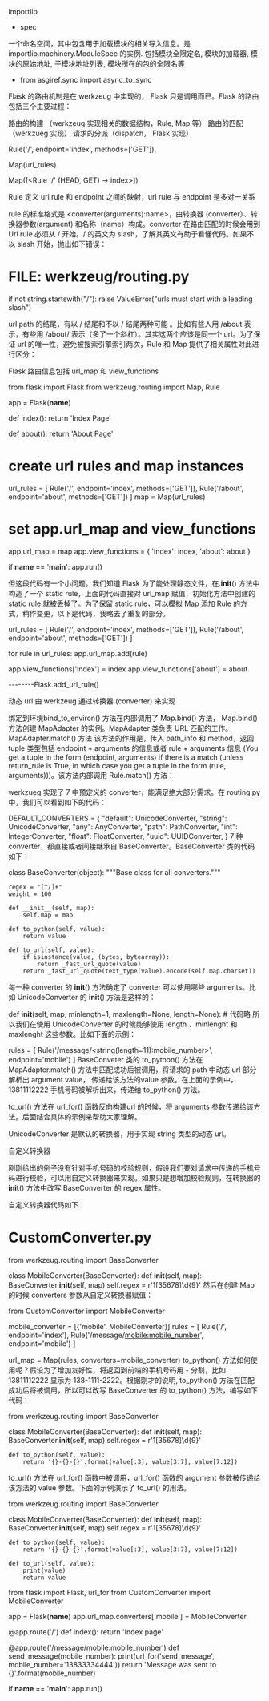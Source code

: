 importlib
* spec

一个命名空间，其中包含用于加载模块的相关导入信息。是 importlib.machinery.ModuleSpec 的实例.
包括模块全限定名, 模块的加载器, 模块的原始地址, 子模块地址列表, 模块所在的包的全限名等


* from asgiref.sync import async_to_sync

Flask 的路由机制是在 werkzeug 中实现的， Flask 只是调用而已。Flask 的路由包括三个主要过程：

路由的构建 （werkzeug 实现相关的数据结构，Rule, Map 等）
路由的匹配 （werkzueg 实现）
请求的分派（dispatch， Flask 实现）


Rule('/', endpoint='index', methods=['GET']),

Map(url_rules)

Map([<Rule '/' (HEAD, GET) -> index>])

Rule 定义 url rule 和 endpoint 之间的映射，url rule 与 endpoint 是多对一关系

rule 的标准格式是 <converter(arguments):name>，由转换器 (converter）、转换器参数(argument) 和名称（name）构成。converter 在路由匹配的时候会用到
Url rule 必须从 / 开始。/ 的英文为 slash，了解其英文有助于看懂代码。如果不以 slash 开始，抛出如下错误：

# FILE: werkzeug/routing.py
if not string.startswith("/"):
    raise ValueError("urls must start with a leading slash")

url path 的结尾，有以 / 结尾和不以 / 结尾两种可能 。比如有些人用 /about 表示，有些用 /about/ 表示（多了一个斜杠）。其实这两个应该是同一个 url。为了保证 url 的唯一性，避免被搜索引擎索引两次，Rule 和 Map 提供了相关属性对此进行区分：


Flask 路由信息包括 url_map 和 view_functions

from flask import Flask
from werkzeug.routing import Map, Rule

app = Flask(__name__)

def index():
    return 'Index Page'

def about():
    return 'About Page'

# create url rules and map instances
url_rules = [
    Rule('/', endpoint='index', methods=['GET']),
    Rule('/about', endpoint='about', methods=['GET'])
]
map = Map(url_rules)

# set app.url_map and view_functions
app.url_map = map
app.view_functions = {
    'index': index,
    'about': about
}

if __name__ == '__main__':
    app.run()

但这段代码有一个小问题。我们知道 Flask 为了能处理静态文件，在.__init__() 方法中构造了一个 static rule，上面的代码直接对 url_map 赋值，初始化方法中创建的 static rule 就被丢掉了。为了保留 static rule，可以模拟 Map 添加 Rule 的方式，稍作变更，以下是代码，我略去了重复的部分。

url_rules = [
    Rule('/', endpoint='index', methods=['GET']),
    Rule('/about', endpoint='about', methods=['GET'])
]

for rule in url_rules:
    app.url_map.add(rule)

app.view_functions['index'] = index
app.view_functions['about'] = about

--------Flask.add_url_rule()


动态 url 由 werkzeug 通过转换器 (converter) 来实现

绑定到环境bind_to_environ() 方法在内部调用了 Map.bind() 方法， Map.bind() 方法创建 MapAdapter 的实例。MapAdapter 类负责 URL 匹配的工作。
MapAdapter.match() 方法
该方法的作用是，传入 path_info 和 method，返回 tuple 类型包括 endpoint + arguments 的信息或者 rule + arguments 信息 (You get a tuple in the form (endpoint, arguments) if there is a match (unless return_rule is True, in which case you get a tuple in the form (rule, arguments)))。该方法内部调用 Rule.match() 方法：

werkzueg 实现了 7 中预定义的 converter，能满足绝大部分需求。在 routing.py 中，我们可以看到如下的代码：

DEFAULT_CONVERTERS = {
    "default": UnicodeConverter,
    "string": UnicodeConverter,
    "any": AnyConverter,
    "path": PathConverter,
    "int": IntegerConverter,
    "float": FloatConverter,
    "uuid": UUIDConverter,
}
7 种 converter，都直接或者间接继承自 BaseConverter。BaseConverter 类的代码如下：

class BaseConverter(object):
    """Base class for all converters."""

    regex = "[^/]+"
    weight = 100

    def __init__(self, map):
        self.map = map

    def to_python(self, value):
        return value

    def to_url(self, value):
        if isinstance(value, (bytes, bytearray)):
            return _fast_url_quote(value)
        return _fast_url_quote(text_type(value).encode(self.map.charset))

每一种 converter 的 __init__() 方法确定了 converter 可以使用哪些 arguments。比如 UnicodeConverter 的 __init__() 方法是这样的：

def __init__(self, map, minlength=1, maxlength=None, length=None):
	# 代码略
所以我们在使用 UnicodeConverter 的时候能够使用 length 、minlenght 和 maxlenght 这些参数。比如下面的示例：

rules = [
    Rule('/message/<string(length=11):mobile_number>', endpoint='mobile')
]
BaseConveter 类的 to_python() 方法在 MapAdapter.match() 方法中匹配成功后被调用，将请求的 path 中动态 url 部分解析出 argument value， 传递给该方法的value 参数。在上面的示例中，13811112222 手机号码被解析出来，传递给 to_python() 方法。

to_url() 方法在 url_for() 函数反向构建url 的时候，将 arguments 参数传递给该方法。后面结合具体的示例来帮助大家理解。

UnicodeConverter 是默认的转换器，用于实现 string 类型的动态 url。

自定义转换器

刚刚给出的例子没有针对手机号码的校验规则，假设我们要对请求中传递的手机号码进行校验，可以用自定义转换器来实现。如果只是想增加校验规则，在转换器的 __init__() 方法中改写 BaseConverter 的 regex 属性。

自定义转换器代码如下：

# CustomConverter.py

from werkzeug.routing import BaseConverter

class MobileConverter(BaseConverter):
    def __init__(self, map):
        BaseConverter.__init__(self, map)
        self.regex = r'1[35678]\d{9}'
然后在创建 Map 的时候 converters 参数从自定义转换器赋值：

from CustomConverter import MobileConverter

mobile_converter = [{'mobile', MobileConverter}]
rules = [
    Rule('/', endpoint='index'),
    Rule('/message/<mobile:mobile_number>', endpoint='mobile')
]

url_map = Map(rules, converters=mobile_converter)
to_python() 方法如何使用呢？假设为了增加友好性，将返回到前端的手机号码用 - 分割，比如 13811112222 显示为 138-1111-2222。根据刚才的说明, to_python() 方法在匹配成功后将被调用，所以可以改写 BaseConverter 的 to_python() 方法，编写如下代码：

from werkzeug.routing import BaseConverter

class MobileConverter(BaseConverter):
    def __init__(self, map):
        BaseConverter.__init__(self, map)
        self.regex = r'1[35678]\d{9}'

    def to_python(self, value):
        return '{}-{}-{}'.format(value[:3], value[3:7], value[7:12])
to_url() 方法在 url_for() 函数中被调用，url_for() 函数的 argument 参数被传递给该方法的 value 参数。下面的示例演示了 to_url() 的用法。

from werkzeug.routing import BaseConverter

class MobileConverter(BaseConverter):
    def __init__(self, map):
        BaseConverter.__init__(self, map)
        self.regex = r'1[35678]\d{9}'

    def to_python(self, value):
        return '{}-{}-{}'.format(value[:3], value[3:7], value[7:12])

    def to_url(self, value):
        print(value)
        return value

from flask import Flask, url_for
from CustomConverter import MobileConverter

app = Flask(__name__)
app.url_map.converters['mobile'] = MobileConverter

@app.route('/')
def index():
    return 'Index page'

@app.route('/message/<mobile:mobile_number>')
def send_message(mobile_number):
    print(url_for('send_message', mobile_number='13833334444'))
    return 'Message was sent to {}'.format(mobile_number)

if __name__ == '__main__':
    app.run()
